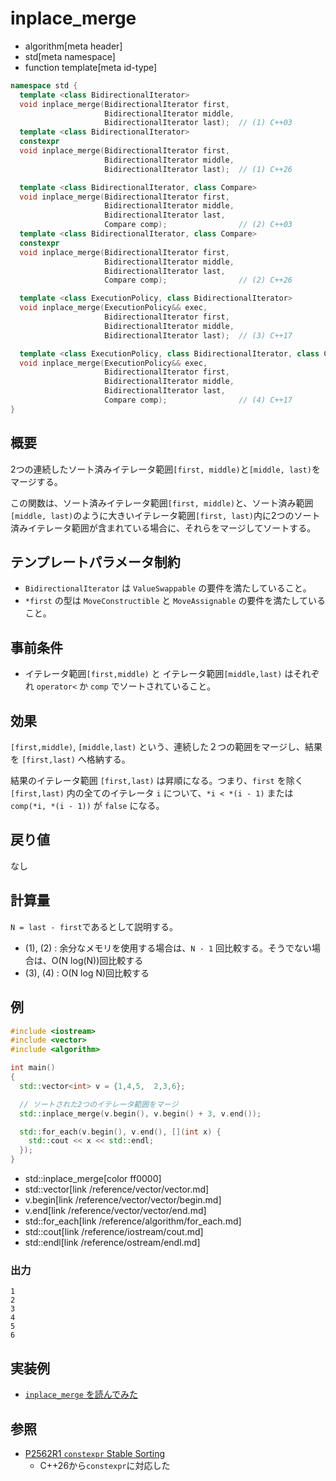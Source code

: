 # inplace_merge
* algorithm[meta header]
* std[meta namespace]
* function template[meta id-type]

```cpp
namespace std {
  template <class BidirectionalIterator>
  void inplace_merge(BidirectionalIterator first,
                     BidirectionalIterator middle,
                     BidirectionalIterator last);  // (1) C++03
  template <class BidirectionalIterator>
  constexpr
  void inplace_merge(BidirectionalIterator first,
                     BidirectionalIterator middle,
                     BidirectionalIterator last);  // (1) C++26

  template <class BidirectionalIterator, class Compare>
  void inplace_merge(BidirectionalIterator first,
                     BidirectionalIterator middle,
                     BidirectionalIterator last,
                     Compare comp);                // (2) C++03
  template <class BidirectionalIterator, class Compare>
  constexpr
  void inplace_merge(BidirectionalIterator first,
                     BidirectionalIterator middle,
                     BidirectionalIterator last,
                     Compare comp);                // (2) C++26

  template <class ExecutionPolicy, class BidirectionalIterator>
  void inplace_merge(ExecutionPolicy&& exec,
                     BidirectionalIterator first,
                     BidirectionalIterator middle,
                     BidirectionalIterator last);  // (3) C++17

  template <class ExecutionPolicy, class BidirectionalIterator, class Compare>
  void inplace_merge(ExecutionPolicy&& exec,
                     BidirectionalIterator first,
                     BidirectionalIterator middle,
                     BidirectionalIterator last,
                     Compare comp);                // (4) C++17
}
```

## 概要
2つの連続したソート済みイテレータ範囲`[first, middle)`と`[middle, last)`をマージする。

この関数は、ソート済みイテレータ範囲`[first, middle)`と、ソート済み範囲`[middle, last)`のように大きいイテレータ範囲`[first, last)`内に2つのソート済みイテレータ範囲が含まれている場合に、それらをマージしてソートする。


## テンプレートパラメータ制約
- `BidirectionalIterator` は `ValueSwappable` の要件を満たしていること。
- `*first` の型は `MoveConstructible` と `MoveAssignable` の要件を満たしていること。


## 事前条件
- イテレータ範囲`[first,middle)` と イテレータ範囲`[middle,last)` はそれぞれ `operator<` か `comp` でソートされていること。


## 効果
`[first,middle)`, `[middle,last)` という、連続した２つの範囲をマージし、結果を `[first,last)` へ格納する。

結果のイテレータ範囲 `[first,last)` は昇順になる。つまり、`first` を除く `[first,last)` 内の全てのイテレータ `i` について、`*i < *(i - 1)` または `comp(*i, *(i - 1))` が `false` になる。


## 戻り値
なし


## 計算量
`N = last - first`であるとして説明する。

- (1), (2) : 余分なメモリを使用する場合は、`N - 1` 回比較する。そうでない場合は、O(N log(N))回比較する
- (3), (4) : O(N log N)回比較する


## 例
```cpp example
#include <iostream>
#include <vector>
#include <algorithm>

int main()
{
  std::vector<int> v = {1,4,5,  2,3,6};

  // ソートされた2つのイテレータ範囲をマージ
  std::inplace_merge(v.begin(), v.begin() + 3, v.end());

  std::for_each(v.begin(), v.end(), [](int x) {
    std::cout << x << std::endl;
  });
}
```
* std::inplace_merge[color ff0000]
* std::vector[link /reference/vector/vector.md]
* v.begin[link /reference/vector/vector/begin.md]
* v.end[link /reference/vector/vector/end.md]
* std::for_each[link /reference/algorithm/for_each.md]
* std::cout[link /reference/iostream/cout.md]
* std::endl[link /reference/ostream/endl.md]

### 出力
```
1
2
3
4
5
6
```

## 実装例
- [`inplace_merge` を読んでみた](http://www.kmonos.net/wlog/115.html#_2300101215)


## 参照
- [P2562R1 `constexpr` Stable Sorting](https://open-std.org/jtc1/sc22/wg21/docs/papers/2022/p2562r1.pdf)
    - C++26から`constexpr`に対応した
